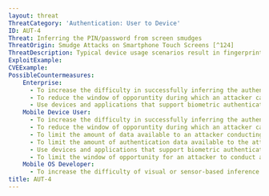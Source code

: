 ```yaml
---
layout: threat
ThreatCategory: 'Authentication: User to Device'
ID: AUT-4
Threat: Inferring the PIN/password from screen smudges
ThreatOrigin: Smudge Attacks on Smartphone Touch Screens [^124]
ThreatDescription: Typical device usage scenarios result in fingerprints and smudges being left on the screen of a mobile device. Repeated taps to the same location on the screen may be discernable due to the clustering and build-up of similar prints, potentially allowing an attacker to infer some or all of the numbers or characters that appear in a device unlock PIN or password. This greatly facilitates an educated brute-force attack against the device unlock PIN or passcode, particularly when combined with similar attacks, such as recording events of device unlock by the a user.
ExploitExample:
CVEExample:
PossibleCountermeasures:
    Enterprise:
      - To increase the difficulty in successfully inferring the authentication credential, increase the minimum length and complexity of PINs, passwords, or other authentication credentials.
      - To reduce the window of opporuntity during which an attacker can use an inferred authentication credential, reduce the maximum lifetime of authentication credentials.
      - Use devices and applications that support biometric authentication methods (e.g. facial recognition, voice print), which do not result in direct physical evidence of authentication data being left on the device for later analysis.
    Mobile Device User:
      - To increase the difficulty in successfully inferring the authentication credential, increase the minimum length and complexity of PINs, passwords, or other authentication credentials.
      - To reduce the window of opporuntity during which an attacker can use an inferred authentication credential, reduce the maximum lifetime of authentication credentials.
      - To limit the amount of data available to an attacker conducting a screen smudge inferrence attack, clean the screen of the device often, particularly when leaving the device directly unattended.
      - To limit the amount of authentication data available to the attacker (e.g. size, and number of smudges), enter device unlock codes and passwords using a stylus on (ideally) a clean device screen.
      - Use devices and applications that support biometric authentication methods (e.g. facial recognition, voice print), which do not result in direct physical evidence of authentication data being left on the device for later analysis.
      - To limit the window of opportunity for an attacker to conduct a screen smudge inferrence attack, physically secure the device when it is being left directly unattended.
    Mobile OS Developer:
      - To increase the difficulty of visual or sensor-based inference attacks on entries by the on-screen keyboard, a randomized keyboard layout for PIN or password entry could be implemented as a feature of the mobile OS.
title: AUT-4
---
```

